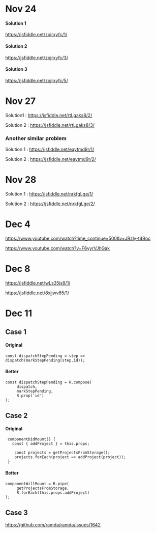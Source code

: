 # Nov 24

#### Solution 1

https://jsfiddle.net/zojrxyfc/1/


#### Solution 2

https://jsfiddle.net/zojrxyfc/3/

#### Solution 3

https://jsfiddle.net/zojrxyfc/5/

# Nov 27


Solution1 :  https://jsfiddle.net/rtLgaks8/2/

Solution 2 : https://jsfiddle.net/rtLgaks8/3/


### Another similar problem

Solution 1 : https://jsfiddle.net/eaytmd9r/1/

Solution 2 : https://jsfiddle.net/eaytmd9r/2/

# Nov 28

Solution 1 : https://jsfiddle.net/nrkfgLge/1/

Solution 2 : https://jsfiddle.net/nrkfgLge/2/

# Dec 4

https://www.youtube.com/watch?time_continue=500&v=JRzly-t4Boc

https://www.youtube.com/watch?v=F6yyrVJhGak

# Dec 8

https://jsfiddle.net/wLs35js9/1/


https://jsfiddle.net/8xjjwv65/1/

# Dec 11


## Case 1

#### Original 

```
const dispatchStepPending = step => dispatch(markStepPending(step.id));
```

#### Better

```
const dispatchStepPending = R.compose(
     dispatch,
     markStepPending,
     R.prop('id')
);
```


## Case 2

#### Original

```
 componentDidMount() {
   const { addProject } = this.props;
 
    const projects = getProjectsFromStorage();
    projects.forEach(project => addProject(project));
 }
```

#### Better

```
componentWillMount = R.pipe(
     getProjectsFromStorage,
     R.forEach(this.props.addProject)
);
```

## Case 3

https://github.com/ramda/ramda/issues/1642
